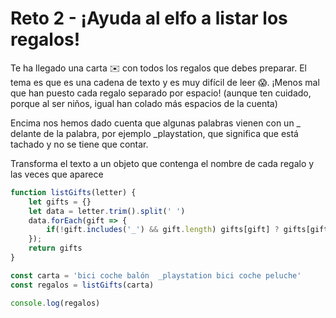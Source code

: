 # Reto 2 - ¡Ayuda al elfo a listar los regalos!

Te ha llegado una carta ✉️ con todos los regalos que debes preparar. 
El tema es que es una cadena de texto y es muy difícil de leer 😱. 
¡Menos mal que han puesto cada regalo separado por espacio! 
(aunque ten cuidado, porque al ser niños, igual han colado más espacios de la cuenta)

Encima nos hemos dado cuenta que algunas palabras vienen con un _ delante de la palabra,
por ejemplo _playstation, que significa que está tachado y no se tiene que contar.

Transforma el texto a un objeto que contenga el nombre de cada regalo y las veces que aparece

```jsx harmony
function listGifts(letter) {
    let gifts = {}
    let data = letter.trim().split(' ')
    data.forEach(gift => {
        if(!gift.includes('_') && gift.length) gifts[gift] ? gifts[gift] += 1 : gifts[gift] = 1
    });
    return gifts
}

const carta = 'bici coche balón  _playstation bici coche peluche'
const regalos = listGifts(carta)

console.log(regalos)
```